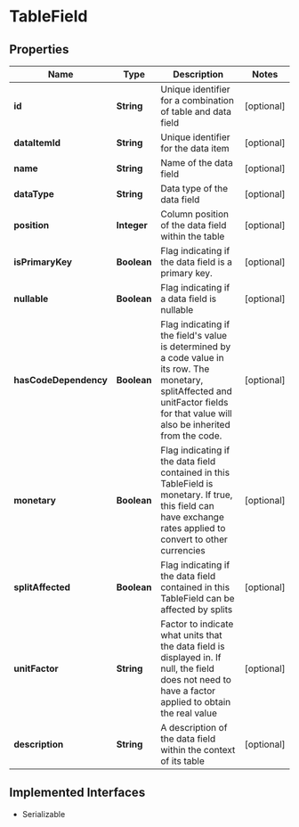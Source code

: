 

# TableField


## Properties

Name | Type | Description | Notes
------------ | ------------- | ------------- | -------------
**id** | **String** | Unique identifier for a combination of table and data field |  [optional]
**dataItemId** | **String** | Unique identifier for the data item |  [optional]
**name** | **String** | Name of the data field |  [optional]
**dataType** | **String** | Data type of the data field |  [optional]
**position** | **Integer** | Column position of the data field within the table |  [optional]
**isPrimaryKey** | **Boolean** | Flag indicating if the data field is a primary key. |  [optional]
**nullable** | **Boolean** | Flag indicating if a data field is nullable |  [optional]
**hasCodeDependency** | **Boolean** | Flag indicating if the field&#39;s value is determined by a code value in its row. The monetary, splitAffected and unitFactor fields for that value will also be inherited from the code. |  [optional]
**monetary** | **Boolean** | Flag indicating if the data field contained in this TableField is monetary. If true, this field can have exchange rates applied to convert to other currencies |  [optional]
**splitAffected** | **Boolean** | Flag indicating if the data field contained in this TableField can be affected by splits |  [optional]
**unitFactor** | **String** | Factor to indicate what units that the data field is displayed in. If null, the field does not need to have a factor applied to obtain the real value |  [optional]
**description** | **String** | A description of the data field within the context of its table |  [optional]


## Implemented Interfaces

* Serializable


